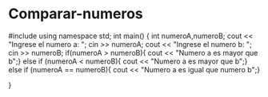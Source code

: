 # Comparar-numeros
#include <iostream>
using namespace std;
int main() {
int numeroA,numeroB;
cout << "Ingrese el numero a: ";
cin >> numeroA;
cout << "Ingrese el numero b: ";
cin >> numeroB;
if(numeroA > numeroB){
cout << "Numero a es mayor que b";}
else 
if (numeroA < numeroB){
cout << "Numero a es mayor que b";}
else
if (numeroA == numeroB){
cout << "Numero a es igual que numero b";}
  
}
